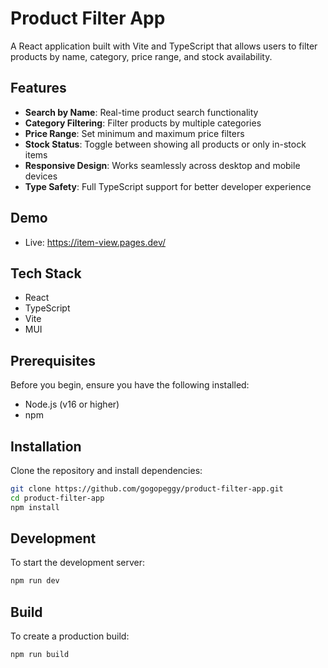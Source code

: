 # Product Filter App

A React application built with Vite and TypeScript that allows users to filter products by name, category, price range, and stock availability.

## Features

- **Search by Name**: Real-time product search functionality
- **Category Filtering**: Filter products by multiple categories
- **Price Range**: Set minimum and maximum price filters
- **Stock Status**: Toggle between showing all products or only in-stock items
- **Responsive Design**: Works seamlessly across desktop and mobile devices
- **Type Safety**: Full TypeScript support for better developer experience

## Demo

- Live: https://item-view.pages.dev/

## Tech Stack

- React
- TypeScript
- Vite
- MUI

## Prerequisites

Before you begin, ensure you have the following installed:
- Node.js (v16 or higher)
- npm

## Installation

Clone the repository and install dependencies:

```bash
git clone https://github.com/gogopeggy/product-filter-app.git
cd product-filter-app
npm install
```

## Development
To start the development server:
```bash
npm run dev
```

## Build
To create a production build:
```bash
npm run build
```

